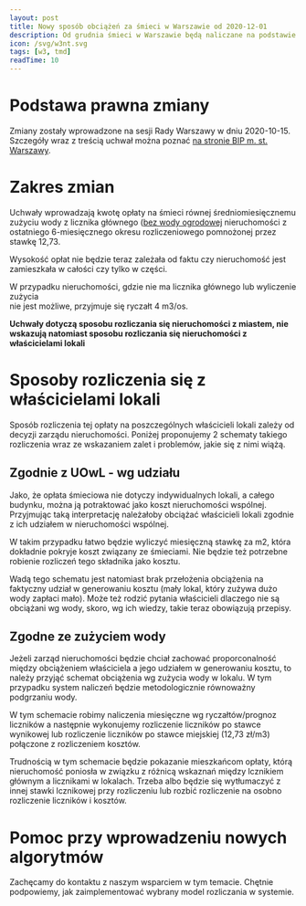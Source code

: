 ```yaml
---
layout: post
title: Nowy sposób obciążeń za śmieci w Warszawie od 2020-12-01
description: Od grudnia śmieci w Warszawie będą naliczane na podstawie zużytej wody
icon: /svg/w3nt.svg
tags: [w3, tmd]
readTime: 10
---
```


# Podstawa prawna zmiany

Zmiany zostały wprowadzone na sesji Rady Warszawy w dniu 2020-10-15.
Szczegóły wraz z treścią uchwał można poznać [na stronie BIP m. st. Warszawy](https://warszawa19115.pl/-/nowe-stawki-za-odpady).

# Zakres zmian

Uchwały wprowadzają kwotę opłaty na śmieci równej średniomiesięcznemu zużyciu wody z
licznika głównego ([bez wody ogrodowej](https://www.mpwik.com.pl/view/rozliczanie-odpadow-komunalnych-na-podstawie-ilosci-zuzytej-wody) nieruchomości z ostatniego 6-miesięcznego okresu rozliczeniowego pomnożonej przez stawkę 12,73.

Wysokość opłat nie będzie teraz zależała od faktu czy nieruchomość jest zamieszkała
w całości czy tylko w części.

W przypadku nieruchomości, gdzie nie ma licznika głównego lub wyliczenie zużycia  
nie jest możliwe, przyjmuje się ryczałt 4 m3/os.

**Uchwały dotyczą sposobu rozliczania się nieruchomości z miastem, nie
wskazują natomiast sposobu rozliczania się nieruchomości z właścicielami lokali**

# Sposoby rozliczenia się z właścicielami lokali

Sposób rozliczenia tej opłaty na poszczególnych właścicieli lokali zależy
od decyzji zarządu nieruchomości. Poniżej proponujemy 2 schematy takiego rozliczenia
wraz ze wskazaniem zalet i problemów, jakie się z nimi wiążą.

## Zgodnie z UOwL - wg udziału

Jako, że opłata śmieciowa nie dotyczy indywidualnych lokali, a całego budynku,
można ją potraktować jako koszt nieruchomości wspólnej. Przyjmując taką interpretację
należałoby obciążać właścicieli lokali zgodnie z ich udziałem w nieruchomości wspólnej.

W takim przypadku łatwo będzie wyliczyć miesięczną stawkę za m2, która dokładnie pokryje koszt związany ze śmieciami. Nie będzie też potrzebne robienie rozliczeń tego składnika jako kosztu.

Wadą tego schematu jest natomiast brak przełożenia obciążenia na faktyczny udział w
generowaniu kosztu (mały lokal, który zużywa dużo wody zapłaci mało). Może też
rodzić pytania właścicieli dlaczego nie są obciążani wg wody, skoro, wg ich wiedzy,
takie teraz obowiązują przepisy.

## Zgodne ze zużyciem wody

Jeżeli zarząd nieruchomości będzie chciał zachować proporconalność między obciążeniem
właściciela a jego udziałem w generowaniu kosztu, to należy przyjąć schemat obciążenia
wg zużycia wody w lokalu. W tym przypadku system naliczeń będzie metodologicznie
równoważny podgrzaniu wody.

W tym schemacie robimy naliczenia miesięczne wg ryczałtów/prognoz liczników a następnie
wykonujemy rozliczenie liczników po stawce wynikowej lub rozliczenie liczników po
stawce miejskiej (12,73 zł/m3) połączone z rozliczeniem kosztów.

Trudnością w tym schemacie będzie pokazanie mieszkańcom opłaty, którą nieruchomość poniosła w związku z różnicą wskaznań między lcznikiem głównym a licznikami w lokalach.
Trzeba albo będzie się wytłumaczyć z innej stawki lcznikowej przy rozliczeniu lub rozbić
rozliczenie na osobno rozliczenie liczników i kosztów.

# Pomoc przy wprowadzeniu nowych algorytmów

Zachęcamy do kontaktu z naszym wsparciem w tym temacie. Chętnie podpowiemy,
jak zaimplementować wybrany model rozliczania w systemie.